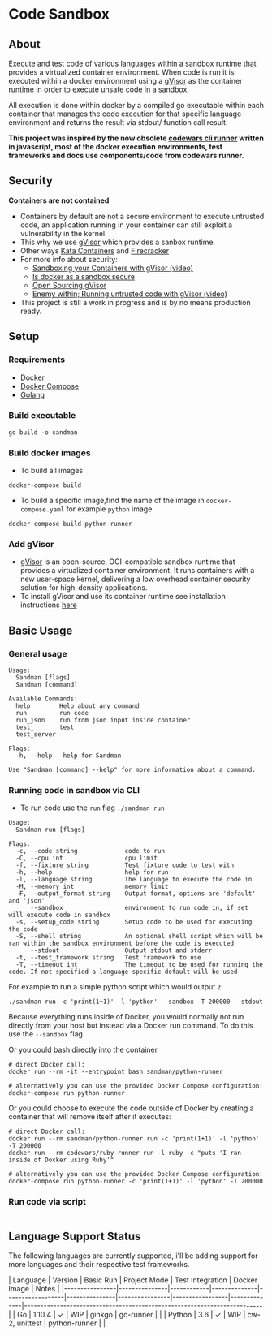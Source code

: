 # Code Sandbox

## About
Execute and test code of various languages within a sandbox runtime that provides a virtualized container environment.
When code is run it is executed within a docker environment using a [gVisor](https://gvisor.dev/) as the container runtime in order to execute unsafe code in a sandbox.

All execution is done within docker by a compiled go executable within each container that manages the code execution for that specific language environment and returns the result via stdout/ function call result.

**This project was inspired by the now obsolete [codewars cli runner](https://github.com/Codewars/codewars-runner-cli) written in javascript, most of the docker execution environments, test frameworks and docs use components/code from codewars runner.**

## Security 
 **Containers are not contained**
 - Containers by default are not a secure environment to execute untrusted code, an application running in your container can still exploit a vulnerability in the kernel.
 - This why we use [gVisor](https://github.com/google/gvisor) which provides a sanbox runtime.
 - Other ways [Kata Containers](https://katacontainers.io/) and [Firecracker](https://aws.amazon.com/blogs/aws/firecracker-lightweight-virtualization-for-serverless-computing/)
 - For more info about security:
    - [Sandboxing your Containers with gVisor (video)](https://www.youtube.com/watch?v=kxUZ4lVFuVo)
    - [Is docker as a sandbox secure](https://security.stackexchange.com/questions/107850/docker-as-a-sandbox-for-untrusted-code)
    - [Open Sourcing gVisor](https://cloud.google.com/blog/products/gcp/open-sourcing-gvisor-a-sandboxed-container-runtime)
    - [Enemy within; Running untrusted code with gVisor (video)](https://www.youtube.com/watch?v=1Ib-rfSzDuM)
- This project is still a work in progress and is by no means production ready.

## Setup
### Requirements
- [Docker](https://www.docker.com/)
- [Docker Compose](https://docs.docker.com/compose/)
- [Golang]()
### Build executable
```shell
go build -o sandman
```

### Build docker images
- To build all images
```shell
docker-compose build
```
- To build a specific image,find the name of the image in `docker-compose.yaml` for example `python` image
```shell
docker-compose build python-runner
```
### Add gVisor 
- [gVisor](https://gvisor.dev/) is an open-source, OCI-compatible sandbox runtime that provides a virtualized container environment. It runs containers with a new user-space kernel, delivering a low overhead container security solution for high-density applications.
- To install gVisor and use its container runtime see installation instructions [here](https://gvisor.dev/docs/user_guide/quick_start/docker/)


## Basic Usage

### General usage 
```shell
Usage:
  Sandman [flags]
  Sandman [command]

Available Commands:
  help        Help about any command
  run         run code
  run_json    run from json input inside container
  test_       test 
  test_server 

Flags:
  -h, --help   help for Sandman

Use "Sandman [command] --help" for more information about a command.
```
### Running code in sandbox via CLI
- To run code  use the `run` flag `./sandman run`

```shell
Usage:
  Sandman run [flags]

Flags:
  -c, --code string             code to run
  -C, --cpu int                 cpu limit
  -f, --fixture string          Test fixture code to test with
  -h, --help                    help for run
  -l, --language string         The language to execute the code in
  -M, --memory int              memory limit
  -F, --output_format string    Output format, options are 'default' and 'json'
      --sandbox                 environment to run code in, if set will execute code in sandbox
  -s, --setup_code string       Setup code to be used for executing the code
  -S, --shell string            An optional shell script which will be ran within the sandbox environment before the code is executed
      --stdout                  Output stdout and stderr
  -t, --test_framework string   Test framework to use
  -T, --timeout int             The timeout to be used for running the code. If not specified a language specific default will be used
```

For example to run a simple python script which would output `2`:

```shell
./sandman run -c 'print(1+1)' -l 'python' --sandbox -T 200000 --stdout
```

Because everything runs inside of Docker, you would normally not run directly from your host but instead via a Docker run command. To do this use the `--sandbox` flag.

Or you could bash directly into the container
```shell
# direct Docker call:
docker run --rm -it --entrypoint bash sandman/python-runner

# alternatively you can use the provided Docker Compose configuration:
docker-compose run python-runner
```

Or you could choose to execute the code outside of Docker by creating a container that will remove itself after it executes:

```shell
# direct Docker call:
docker run --rm sandman/python-runner run -c 'print(1+1)' -l 'python' -T 200000
docker run --rm codewars/ruby-runner run -l ruby -c "puts 'I ran inside of Docker using Ruby'"

# alternatively you can use the provided Docker Compose configuration:
docker-compose run python-runner -c 'print(1+1)' -l 'python' -T 200000
```

### Run code via script
```golang
```

## Language Support Status

The following languages are currently supported, i'll be adding support for more languages and their respective test frameworks.

| Language       | Version       | Basic Run  | Project Mode | Test Integration | Docker Image  | Notes                                                                   |
|----------------|---------------|------------|--------------|------------------|---------------|----------------|-----------------|--------------|-------------------------------------------------------------------------|
| Go             | 1.10.4           | ✓          |   WIP           | ginkgo           | go-runner |              |
| Python         | 3.6           | ✓          |  WIP            | cw-2, unittest   | python-runner |              |                                                                    